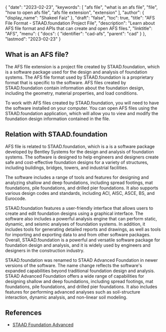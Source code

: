 {
  "date": "2023-02-23",
  "keywords": [
    "afs file",
    "what is an afs file",
    "file",
    "how to open afs file",
    "afs file extension",
    "extension"
  ],
  "author": {
    "display_name": "Shakeel Faiz"
  },
  "draft": "false",
  "toc": true,
  "title": "AFS File Format - STAAD.foundation Project File",
  "description": "Learn about AFS file format and APIs that can create and open AFS files.",
  "linktitle": "AFS",
  "menu": {
    "docs": {
      "identifier": "cad-afs",
      "parent": "cad"
    }
  },
  "lastmod": "2023-02-23"
}

## What is an AFS file?

The AFS file extension is a project file created by STAAD.foundation, which is a software package used for the design and analysis of foundation systems. The AFS file format used by STAAD.foundation is a proprietary format that is specific to the software. AFS files created by STAAD.foundation contain information about the foundation design, including the geometry, material properties, and load conditions.

To work with AFS files created by STAAD.foundation, you will need to have the software installed on your computer. You can open AFS files using the STAAD.foundation application, which will allow you to view and modify the foundation design information contained in the file.

## Relation with STAAD.foundation

AFS file is related to STAAD.foundation, which is a is a software package developed by Bentley Systems for the design and analysis of foundation systems. The software is designed to help engineers and designers create safe and cost-effective foundation designs for a variety of structures, including buildings, bridges, towers, and industrial facilities.

The software includes a range of tools and features for designing and analyzing shallow and deep foundations, including spread footings, mat foundations, pile foundations, and drilled pier foundations. It also supports various design codes and standards, including ACI, AISC, ASCE, BS, and Eurocode.

STAAD.foundation features a user-friendly interface that allows users to create and edit foundation designs using a graphical interface. The software also includes a powerful analysis engine that can perform static, dynamic, and seismic analyses of foundation systems. In addition, it includes tools for generating detailed reports and drawings, as well as tools for importing and exporting data to and from other software packages.
Overall, STAAD.foundation is a powerful and versatile software package for foundation design and analysis, and it is widely used by engineers and designers in the construction industry.

STAAD.foundation was renamed to STAAD Advanced Foundation in newer versions of the software. The name change reflects the software's expanded capabilities beyond traditional foundation design and analysis. STAAD Advanced Foundation offers a wide range of capabilities for designing shallow and deep foundations, including spread footings, mat foundations, pile foundations, and drilled pier foundations. It also includes features for performing advanced analyses such as soil-structure interaction, dynamic analysis, and non-linear soil modeling.

## References
* [STAAD Foundation Advanced](https://www.bentley.com/software/staad-foundation-advanced/)

